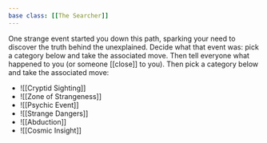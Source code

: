 ```yaml
---
base class: [[The Searcher]]
---
```

One strange event started you down this path, sparking your need to discover the truth behind the unexplained. Decide what that event was: pick a category below and take the associated move. Then tell everyone what happened to you (or someone [[close]] to you). Then pick a category below and take the associated move:
- ![[Cryptid Sighting]]
- ![[Zone of Strangeness]]
- ![[Psychic Event]]
- ![[Strange Dangers]]
- ![[Abduction]]
- ![[Cosmic Insight]]